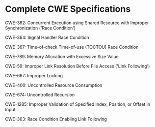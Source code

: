 

# Complete CWE Specifications

CWE-362: Concurrent Execution using Shared Resource with Improper Synchronization ('Race Condition')

CWE-364: Signal Handler Race Condition

CWE-367: Time-of-check Time-of-use (TOCTOU) Race Condition

CWE-789: Memory Allocation with Excessive Size Value

CWE-59: Improper Link Resolution Before File Access ('Link Following')

CWE-667: Improper Locking

CWE-400: Uncontrolled Resource Consumption

CWE-674: Uncontrolled Recursion

CWE-1285: Improper Validation of Specified Index, Position, or Offset in Input

CWE-363: Race Condition Enabling Link Following